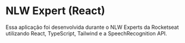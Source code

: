# NLW Expert (React)

Essa aplicação foi desenvolvida durante o NLW Experts da Rocketseat utilizando React, TypeScript, Tailwind e a SpeechRecognition API.
